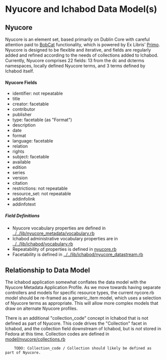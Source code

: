# Nyucore and Ichabod Data Model(s)

## Nyucore

Nyucore is an element set, based primarily on Dublin Core with careful attention paid to [BobCat](http://bobcat.library.nyu.edu/) functionality, which is powered by Ex Libris' [Primo](http://www.exlibrisgroup.com/category/PrimoOverview). Nyucore is designed to be flexible and iterative, and fields are regularly added and refined according to the needs of collections added to Ichabod. Currently, Nyucore comprises 22 fields: 13 from the dc and dcterms namespaces, locally defined Nyucore terms, and 3 terms defined by Ichabod itself. 

#### Nyucore Fields

* identifier: not repeatable
* title
* creator: facetable
* contributor
* publisher
* type: facetable (as "Format")
* description
* date
* format
* language: facetable
* relation
* rights
* subject: facetable
* available
* edition
* series
* version
* citation
* restrictions: not repeatable
* resource_set: not repeatable
* addinfolink
* addinfotext

##### Field Definitions

* Nyucore vocabulary properties are defined in [../../lib/nyucore_metadata/vocabulary.rb](../../lib/nyucore_metadata/vocabulary.rb)
* Ichabod administrative vocabulary properties are in [../../lib/ichabod/vocabulary.rb](../../lib/ichabod/vocabulary.rb)
* Repeatability of properties is defined in [nyucore.rb](nyucore.rb)
* Facetability is defined in [../../lib/ichabod/nyucore_datastream.rb](../../lib/ichabod/nyucore_datastream.rb)

## Relationship to Data Model

The ichabod application somewhat conflates the data model with the Nyucore Metadata Application Profile. As we move towards having separate controllers and models for specific resource types, the current nycore.rb _model_ should be re-framed as a generic_item model, which uses a selection of Nyucore terms as appropriate. This will allow more complex models that draw on alternate Nyucore profiles.

There is an additional "collection_code" concept in Ichabod that is not defined as part of Nyucore. This code drives the "Collection" facet in Ichabod, and the collection field downstream of Ichabod, but is _not_ stored in Fedora at this time. Collection codes are defined in [model/nyucore/collections.rb](model/nyucore/collections.rb)

        TODO: Collection_code / Collection should likely be defined as part of Nyucore.